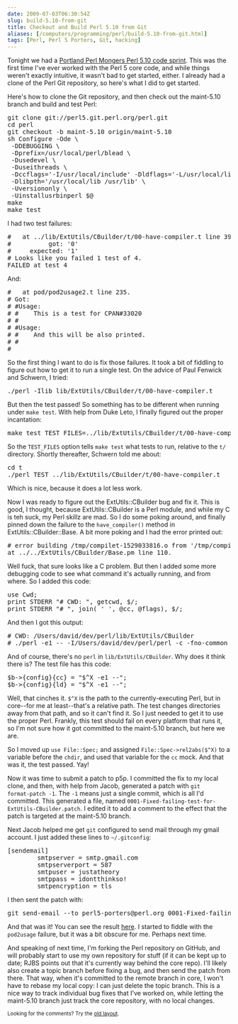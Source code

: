 ```yaml
--- 
date: 2009-07-03T06:30:54Z
slug: build-5.10-from-git
title: Checkout and Build Perl 5.10 from Git
aliases: [/computers/programming/perl/build-5.10-from-git.html]
tags: [Perl, Perl 5 Porters, Git, hacking]
---
```


<p>Tonight we had
a <a href="http://mail.pm.org/pipermail/pdx-pm-list/2009-July/005542.html">Portland
Perl Mongers Perl 5.10 code sprint</a>. This was the first time I've ever
worked with the Perl 5 core code, and while things weren't exactly intuitive,
it wasn't bad to get started, either. I already had a clone of the Perl Git
repository, so here's what I did to get started.</p>

<p>Here's how to clone the Git repository, and then check out the maint-5.10
branch and build and test Perl:</p>

<pre>
git clone git://perl5.git.perl.org/perl.git
cd perl
git checkout -b maint-5.10 origin/maint-5.10
sh Configure -Ode \
 -DDEBUGGING \
 -Dprefix=/usr/local/perl/blead \
 -Dusedevel \
 -Duseithreads \
 -Dccflags=&#x0027;-I/usr/local/include&#x0027; -Dldflags=&#x0027;-L/usr/local/lib&#x0027; \
 -Dlibpth=&#x0027;/usr/local/lib /usr/lib&#x0027; \
 -Uversiononly \
 -Uinstallusrbinperl $@
make
make test
</pre>

<p>I had two test failures:</p>

<pre>
#   at ../lib/ExtUtils/CBuilder/t/00-have-compiler.t line 39.
#          got: &#x0027;0&#x0027;
#     expected: &#x0027;1&#x0027;
# Looks like you failed 1 test of 4.
FAILED at test 4
</pre>

<p>And:</p>

<pre>
#   at pod/pod2usage2.t line 235.
# Got:
# #Usage:
# #    This is a test for CPAN#33020
# #
# #Usage:
# #    And this will be also printed.
# #
# 
</pre>

<p>So the first thing I want to do is fix those failures. It took a bit of
fiddling to figure out how to get it to run a single test. On the advice of
Paul Fenwick and Schwern, I tried:</p>

<pre>
./perl -Ilib lib/ExtUtils/CBuilder/t/00-have-compiler.t
</pre>

<p>But then the test passed! So something has to be different when running
under <code>make test</code>. With help from Duke Leto, I finally figured
out the proper incantation:</p>

<pre>
make test TEST_FILES=../lib/ExtUtils/CBuilder/t/00-have-compiler.t
</pre>

<p>So the <code>TEST_FILES</code> option tells <code>make test</code> what
tests to run, relative to the <code>t/</code> directory. Shortly thereafter,
Schwern told me about:</p>

<pre>
cd t
./perl TEST ../lib/ExtUtils/CBuilder/t/00-have-compiler.t
</pre>

<p>Which is nice, because it does a lot less work.</p>

<p>Now I was ready to figure out the ExtUtils::CBuilder bug and fix it. This
is good, I thought, because ExtUtils::CBuilder is a Perl module, and while my
C is teh suck, my Perl skillz are mad. So I do some poking around, and finally
pinned down the failure to the
<code>have_compiler()</code> method in ExtUtils::CBuilder::Base. A bit more
poking and I had the error printed out:</p>

<pre>
# error building /tmp/compilet-1529033816.o from &#x0027;/tmp/compilet-1529033816.c&#x0027;
at ../../ExtUtils/CBuilder/Base.pm line 110.
</pre>

<p>Well fuck, that sure looks like a C problem. But then I added some more
debugging code to see what command it's actually running, and from where. So I
added this code:</p>

<pre>
use Cwd;
print STDERR &quot;# CWD: &quot;, getcwd, $/;
print STDERR &quot;# &quot;, join( &#x0027; &#x0027;, @cc, @flags), $/;
</pre>

<p>And then I got this output:</p>

<pre>
# CWD: /Users/david/dev/perl/lib/ExtUtils/CBuilder
# ./perl -e1 &#x002d;&#x002d; -I/Users/david/dev/perl/perl -c -fno-common -DPERL_DARWIN -no-cpp-precomp -fno-strict-aliasing -pipe -fstack-protector -I/usr/local/include -O3 -o ./compilet-892348855.o
</pre>

<p>And of course, there's no <code>perl</code> in <code>lib/ExtUtils/CBuilder</code>. Why
does it think there is? The test file has this code:</p>

<pre>
$b->{config}{cc} = &quot;$^X -e1 &#x002d;&#x002d;&quot;;
$b->{config}{ld} = &quot;$^X -e1 &#x002d;&#x002d;&quot;;
</pre>

<p>Well, that cinches it. <code>$^X</code> is the path to the
currently-executing Perl, but in core--for me at least--that's a relative
path. The test changes directories away from that path, and so it can't find
it. So I just needed to get it to use the proper Perl. Frankly, this test
should fail on every platform that runs it, so I'm not sure how it got
committed to the maint-5.10 branch, but here we are.</p>

<p>So I moved up <code>use File::Spec;</code> and
assigned <code>File::Spec->rel2abs($^X)</code> to a variable before
the <code>chdir</code>, and used that variable for the <code>cc</code> mock.
And that was it, the test passed. Yay!</p>

<p>Now it was time to submit a patch to p5p. I committed the fix to my local
clone, and then, with help from Jacob, generated a patch with <code>git
format-patch -1</code>. The <code>-1</code> means just a single commit, which
is all I'd committed. This generated a file,
named <code>0001-Fixed-failing-test-for-ExtUtils-CBuilder.patch</code>. I
edited it to add a comment to the effect that the patch is targeted at the
maint-5.10 branch.</p>

<p>Next Jacob helped me get <code>git</code> configured to send mail through
my gmail account. I just added these lines to <code>~/.gitconfig</code>:</p>

<pre>
[sendemail]
        smtpserver = smtp.gmail.com
        smtpserverport = 587
        smtpuser = justatheory
        smtppass = idontthinkso!
        smtpencryption = tls
</pre>

<p>I then sent the patch with:</p>

<pre>
git send-email &#x002d;&#x002d;to perl5-porters@perl.org 0001-Fixed-failing-test-for-ExtUtils-CBuilder.patch
</pre>

<p>And that was it! You can see the result
<a href="http://www.nntp.perl.org/group/perl.perl5.porters/2009/07/msg148055.html">here</a>.
I started to fiddle with the <code>pod2usage</code> failure, but it was a bit
obscure for me. Perhaps next time.</p>

<p>And speaking of next time, I'm forking the Perl repository on GitHub, and
will probably start to use my own repository for stuff (if it can be kept up
to date; RJBS points out that it's currently way behind the core repo). I'll
likely also create a topic branch before fixing a bug, and then send the patch
from there. That way, when it's committed to the remote branch in core, I
won't have to rebase my local copy: I can just delete the topic branch. This
is a nice way to track individual bug fixes that I've worked on, while letting
the maint-5.10 branch just track the core repository, with no local
changes.</p>

<p class="past"><small>Looking for the comments? Try the <a rel="nofollow" href="//past.justatheory.com/computers/programming/perl/build-5.10-from-git.html">old layout</a>.</small></p>


